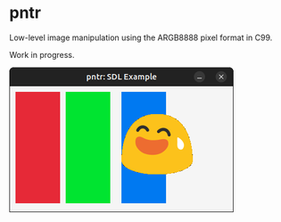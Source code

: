 # pntr

Low-level image manipulation using the ARGB8888 pixel format in C99.

Work in progress.

![SDL Example ScreenShot](examples/pntr_sdl_example.png)
